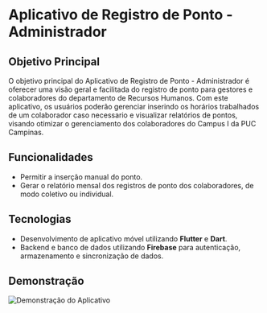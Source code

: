 # Aplicativo de Registro de Ponto - Administrador

## Objetivo Principal
O objetivo principal do Aplicativo de Registro de Ponto - Administrador é oferecer uma visão geral e facilitada do registro de ponto para gestores e colaboradores do departamento de Recursos Humanos. Com este aplicativo, os usuários poderão gerenciar inserindo os horários trabalhados de um colaborador caso necessario e visualizar relatórios de pontos, visando otimizar o gerenciamento dos colaboradores do Campus I da PUC Campinas.

## Funcionalidades
- Permitir a inserção manual do ponto.
- Gerar o relatório mensal dos registros de ponto dos colaboradores, de modo coletivo ou individual.

## Tecnologias
- Desenvolvimento de aplicativo móvel utilizando **Flutter** e **Dart**.
- Backend e banco de dados utilizando **Firebase** para autenticação, armazenamento e sincronização de dados.

## Demonstração
![Demonstração do Aplicativo](bateaqui_adm_app.gif)